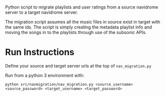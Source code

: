 Python script to migrate playlists and user ratings from a source navidrome server to a target navidrome server.

The migration script assumes all the music files in source exist in target with the same ids. The script is simply creating the metadata playlist info and moving the songs in to the playlists through use of the subsonic APIs.

# Run Instructions

Define your source and target server urls at the top of `nav_migration.py`

Run from a python 3 environment with:

`
python src/navmigration/nav_migration.py <source_username> <source_password> <target_username> <target_password>
`